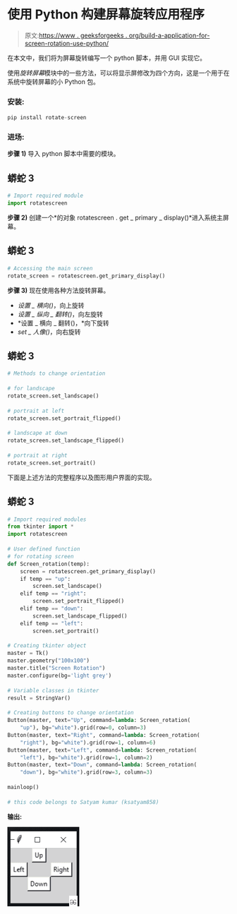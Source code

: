 # 使用 Python 构建屏幕旋转应用程序

> 原文:[https://www . geeksforgeeks . org/build-a-application-for-screen-rotation-use-python/](https://www.geeksforgeeks.org/build-an-application-for-screen-rotation-using-python/)

在本文中，我们将为屏幕旋转编写一个 python 脚本，并用 GUI 实现它。

使用*旋转屏幕*模块中的一些方法，可以将显示屏修改为四个方向，这是一个用于在系统中旋转屏幕的小 Python 包。

### **安装:**

```py
pip install rotate-screen
```

### **进场:**

**步骤 1)** 导入 python 脚本中需要的模块。

## 蟒蛇 3

```py
# Import required module
import rotatescreen
```

**步骤 2)** 创建一个*的对象 rotatescreen . get _ primary _ display()*进入系统主屏幕。

## 蟒蛇 3

```py
# Accessing the main screen
rotate_screen = rotatescreen.get_primary_display()
```

**步骤 3)** 现在使用各种方法旋转屏幕。

*   *设置 _ 横向()*，向上旋转
*   *设置 _ 纵向 _ 翻转()*，向左旋转
*   *设置 _ 横向 _ 翻转()，*向下旋转
*   *set _ 人像()*，向右旋转

## 蟒蛇 3

```py
# Methods to change orientation

# for landscape
rotate_screen.set_landscape()

# portrait at left
rotate_screen.set_portrait_flipped()

# landscape at down
rotate_screen.set_landscape_flipped()

# portrait at right
rotate_screen.set_portrait()
```

下面是上述方法的完整程序以及图形用户界面的实现。

## 蟒蛇 3

```py
# Import required modules
from tkinter import *
import rotatescreen

# User defined function
# for rotating screen
def Screen_rotation(temp):
    screen = rotatescreen.get_primary_display()
    if temp == "up":
        screen.set_landscape()
    elif temp == "right":
        screen.set_portrait_flipped()
    elif temp == "down":
        screen.set_landscape_flipped()
    elif temp == "left":
        screen.set_portrait()

# Creating tkinter object
master = Tk()
master.geometry("100x100")
master.title("Screen Rotation")
master.configure(bg='light grey')

# Variable classes in tkinter
result = StringVar()

# Creating buttons to change orientation
Button(master, text="Up", command=lambda: Screen_rotation(
    "up"), bg="white").grid(row=0, column=3)
Button(master, text="Right", command=lambda: Screen_rotation(
    "right"), bg="white").grid(row=1, column=6)
Button(master, text="Left", command=lambda: Screen_rotation(
    "left"), bg="white").grid(row=1, column=2)
Button(master, text="Down", command=lambda: Screen_rotation(
    "down"), bg="white").grid(row=3, column=3)

mainloop()

# this code belongs to Satyam kumar (ksatyam858)
```

**输出:**

![](img/c5e4be2164aac9018d6ea64ed9c8ead6.png)